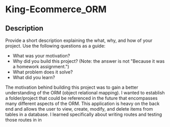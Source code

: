 # King-Ecommerce_ORM

## Description

Provide a short description explaining the what, why, and how of your project. Use the following questions as a guide:

- What was your motivation?
- Why did you build this project? (Note: the answer is not "Because it was a homework assignment.")
- What problem does it solve?
- What did you learn?

The motivation behind building this project was to gain a better understanding of the ORM (object relational mapping). I wanted to establish a folder/project that could be referenced in the future that encompasses many different aspects of the ORM. This application is heavy on the back end and allows the user to view, create, modify, and delete items from tables in a database. I learned specifically about writing routes and testing those routes in in